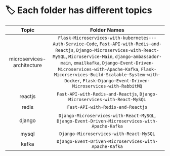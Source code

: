 # 🏷️ Each folder has different topics

|        Topic         |                    Folder Names                     |
|:--------------------:|:--------------------------------------------------:|
| microservices-architecture | `Flask-Microservices-with-kubernetes---Auth-Service-Code`, `Fast-API-with-Redis-and-Reactjs`, `Django-Microservices-with-React-MySQL`, `Microservice-Main`, `django-ambassador-main`, `emailkafka`, `Django-Event-Driven-Microservices-with-Apache-Kafka`, `Flask-Micorservices-Build-Scalable-System-with-Docker`, `Flask-Django-Event-Driven-Microservices-with-RabbitMQ` |
| reactjs              | `Fast-API-with-Redis-and-Reactjs`, `Django-Microservices-with-React-MySQL` |
| redis                | `Fast-API-with-Redis-and-Reactjs` |
| django               | `Django-Microservices-with-React-MySQL`, `Django-Event-Driven-Microservices-with-Apache-Kafka` |
| mysql                | `Django-Microservices-with-React-MySQL` |
| kafka                | `Django-Event-Driven-Microservices-with-Apache-Kafka` |

